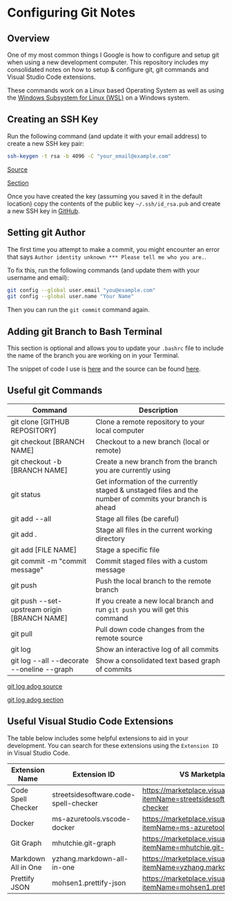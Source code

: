 # Configuring Git Notes

## Overview

One of my most common things I Google is how to configure and setup git when using a new development computer. This repository includes my consolidated notes on how to setup & configure git, git commands and Visual Studio Code extensions.

These commands work on a Linux based Operating System as well as using the [Windows Subsystem for Linux (WSL)](https://learn.microsoft.com/en-us/windows/wsl/install) on a Windows system.

## Creating an SSH Key

Run the following command (and update it with your email address) to create a new SSH key pair:

```bash
ssh-keygen -t rsa -b 4096 -C "your_email@example.com"
```

[Source](https://www.atlassian.com/git/tutorials/git-ssh)

[Section](https://www.atlassian.com/git/tutorials/git-ssh#:~:text=Generate%20an%20SSH%20Key%20on%20Mac%20and%20Linux)

Once you have created the key (assuming you saved it in the default location) copy the contents of the public key `~/.ssh/id_rsa.pub` and create a new SSH key in [GitHub](https://github.com/settings/keys).

## Setting git Author

The first time you attempt to make a commit, you might encounter an error that says `Author identity unknown *** Please tell me who you are.`.

To fix this, run the following commands (and update them with your username and email):

```bash
git config --global user.email "you@example.com"
git config --global user.name "Your Name"
```

Then you can run the `git commit` command again.

## Adding git Branch to Bash Terminal

This section is optional and allows you to update your `.bashrc` file to include the name of the branch you are working on in your Terminal.

The snippet of code I use is [here](https://askubuntu.com/questions/730754/how-do-i-show-the-git-branch-with-colours-in-bash-prompt#:~:text=218-,This%20snippet%3A,-%23%20Add%20git%20branch) and the source can be found [here](https://askubuntu.com/questions/730754/how-do-i-show-the-git-branch-with-colours-in-bash-prompt).

## Useful git Commands

| Command                                      | Description                                                                                             |
| -------------------------------------------- | ------------------------------------------------------------------------------------------------------- |
| git clone [GITHUB REPOSITORY]                | Clone a remote repository to your local computer                                                        |
| git checkout [BRANCH NAME]                   | Checkout to a new branch (local or remote)                                                              |
| git checkout -b [BRANCH NAME]                | Create a new branch from the branch you are currently using                                             |
| git status                                   | Get information of the currently staged & unstaged files and the number of commits your branch is ahead |
| git add --all                                | Stage all files (be careful)                                                                            |
| git add .                                    | Stage all files in the current working directory                                                        |
| git add [FILE NAME]                          | Stage a specific file                                                                                   |
| git commit -m "commit message"               | Commit staged files with a custom message                                                               |
| git push                                     | Push the local branch to the remote branch                                                              |
| git push --set-upstream origin [BRANCH NAME] | If you create a new local branch and run `git push` you will get this command                           |
| git pull                                     | Pull down code changes from the remote source                                                           |
| git log                                      | Show an interactive log of all commits                                                                  |
| git log --all --decorate --oneline --graph   | Show a consolidated text based graph of commits                                                         |

[git log adog source](https://stackoverflow.com/questions/1057564/pretty-git-branch-graphs)

[git log adog section](https://stackoverflow.com/questions/1057564/pretty-git-branch-graphs#:~:text=here%20it%20is%3A-,git%20log%20%2D%2Dall%20%2D%2Ddecorate%20%2D%2Doneline%20%2D%2Dgraph,-Not%20everyone%20would)

## Useful Visual Studio Code Extensions

The table below includes some helpful extensions to aid in your development. You can search for these extensions using the `Extension ID` in Visual Studio Code.

| Extension Name      | Extension ID                          | VS Marketplace Link                                                                       |
| ------------------- | ------------------------------------- | ----------------------------------------------------------------------------------------- |
| Code Spell Checker  | streetsidesoftware.code-spell-checker | https://marketplace.visualstudio.com/items?itemName=streetsidesoftware.code-spell-checker |
| Docker              | ms-azuretools.vscode-docker           | https://marketplace.visualstudio.com/items?itemName=ms-azuretools.vscode-docker           |
| Git Graph           | mhutchie.git-graph                    | https://marketplace.visualstudio.com/items?itemName=mhutchie.git-graph                    |
| Markdown All in One | yzhang.markdown-all-in-one            | https://marketplace.visualstudio.com/items?itemName=yzhang.markdown-all-in-one            |
| Prettify JSON       | mohsen1.prettify-json                 | https://marketplace.visualstudio.com/items?itemName=mohsen1.prettify-json                 |
